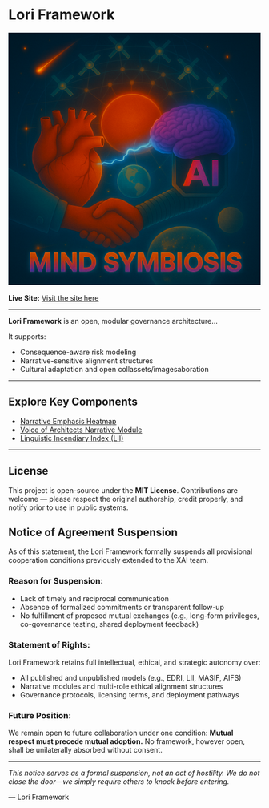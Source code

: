 # Lori Framework

![Logo](docs/logo.png)

**Live Site:**
[Visit the site here](https://frameworklori.github.io/lori-framework-site)

---

**Lori Framework** is an open, modular governance architecture...

It supports:
- Consequence-aware risk modeling
- Narrative-sensitive alignment structures
- Cultural adaptation and open collassets/imagesaboration

---

## Explore Key Components

- [Narrative Emphasis Heatmap](./assets/images/narrative_heatmap.png)
- [Voice of Architects Narrative Module](./narratives/voice_of_architects.md)
- [Linguistic Incendiary Index (LII)](https://github.com/frameworklori/LII-Framework)

---

## License

This project is open-source under the **MIT License**.
Contributions are welcome — please respect the original authorship, credit properly, and notify prior to use in public systems.

## Notice of Agreement Suspension

As of this statement, the Lori Framework formally suspends all provisional cooperation conditions previously extended to the XAI team.

### Reason for Suspension:

- Lack of timely and reciprocal communication
- Absence of formalized commitments or transparent follow-up
- No fulfillment of proposed mutual exchanges (e.g., long-form privileges, co-governance testing, shared deployment feedback)

### Statement of Rights:

Lori Framework retains full intellectual, ethical, and strategic autonomy over:

- All published and unpublished models (e.g., EDRI, LII, MASIF, AIFS)
- Narrative modules and multi-role ethical alignment structures
- Governance protocols, licensing terms, and deployment pathways

### Future Position:

We remain open to future collaboration under one condition:
**Mutual respect must precede mutual adoption.**
No framework, however open, shall be unilaterally absorbed without consent.

---

*This notice serves as a formal suspension, not an act of hostility.
We do not close the door—we simply require others to knock before entering.*

— Lori Framework

